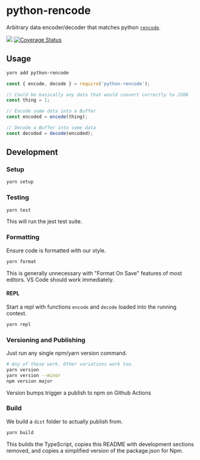 # python-rencode

Arbitrary data encoder/decoder that matches python [`rencode`](https://github.com/aresch/rencode).

[![](https://github.com/cinderblock/python-rencode/workflows/Build%2C%20Test%2C%20and%20Publish/badge.svg)](https://github.com/cinderblock/python-rencode/actions)
[![Coverage Status](https://coveralls.io/repos/github/cinderblock/python-rencode/badge.svg?branch=master)](https://coveralls.io/github/cinderblock/python-rencode?branch=master)

## Usage

```bash
yarn add python-rencode
```

```js
const { encode, decode } = require('python-rencode');

// Could be basically any data that would convert correctly to JSON
const thing = 1;

// Encode some data into a Buffer
const encoded = encode(thing);

// Decode a Buffer into some data
const decoded = decode(encoded);
```

<!-- NOPUBLISH -->

## Development

### Setup

```bash
yarn setup
```

### Testing

```bash
yarn test
```

This will run the jest test suite.

### Formatting

Ensure code is formatted with our style.

```bash
yarn format
```

This is generally unnecessary with "Format On Save" features of most editors.
VS Code should work immediately.

#### REPL

Start a repl with functions `encode` and `decode` loaded into the running context.

```bash
yarn repl
```

### Versioning and Publishing

Just run any single npm/yarn version command.

```bash
# Any of these work. Other variations work too.
yarn version
yarn version --minor
npm version major
```

Version bumps trigger a publish to npm on Github Actions

### Build

We build a `dist` folder to actually publish from.

```bash
yarn build
```

This builds the TypeScript, copies this README with development sections removed, and copies a simplified version of the package.json for Npm.
